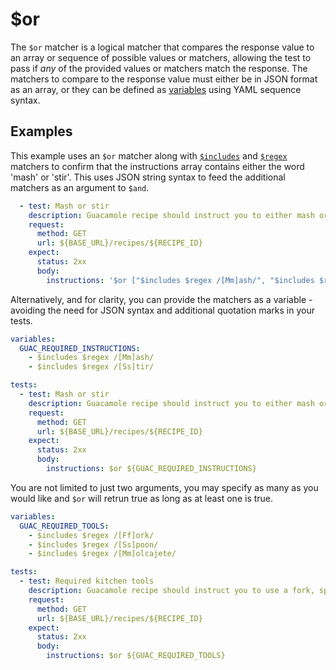 # $or

The `$or` matcher is a logical matcher that compares the response value to an array or sequence of possible values or matchers, allowing the test to pass if _any_ of the provided values or matchers match the response. The matchers to compare to the response value must either be in JSON format as an array, or they can be defined as [variables](../variables.md) using YAML sequence syntax.

## Examples


This example uses an `$or` matcher along with [`$includes`](./includes.md) and [`$regex`](./regex.md) matchers to confirm that the instructions array contains either the word 'mash' or 'stir'. This uses JSON string syntax to feed the additional matchers as an argument to `$and`.

```yaml
  - test: Mash or stir
    description: Guacamole recipe should instruct you to either mash or stir the avocados.
    request:
      method: GET
      url: ${BASE_URL}/recipes/${RECIPE_ID}
    expect:
      status: 2xx
      body:
        instructions: '$or ["$includes $regex /[Mm]ash/", "$includes $regex /[Ss]tir/"]'
```

Alternatively, and for clarity, you can provide the matchers as a variable - avoiding the need for JSON syntax and additional quotation marks in your tests.

```yaml
variables:
  GUAC_REQUIRED_INSTRUCTIONS:
    - $includes $regex /[Mm]ash/
    - $includes $regex /[Ss]tir/

tests:
  - test: Mash or stir
    description: Guacamole recipe should instruct you to either mash or stir the avocados.
    request:
      method: GET
      url: ${BASE_URL}/recipes/${RECIPE_ID}
    expect:
      status: 2xx
      body:
        instructions: $or ${GUAC_REQUIRED_INSTRUCTIONS}
```

You are not limited to just two arguments, you may specify as many as you would like and `$or` will retrun true as long as at least one is true.

```yaml
variables:
  GUAC_REQUIRED_TOOLS:
    - $includes $regex /[Ff]ork/
    - $includes $regex /[Ss]poon/
    - $includes $regex /[Mm]olcajete/

tests:
  - test: Required kitchen tools
    description: Guacamole recipe should instruct you to use a fork, spoon, or a molcajete to mix the guacamole.
    request:
      method: GET
      url: ${BASE_URL}/recipes/${RECIPE_ID}
    expect:
      status: 2xx
      body:
        instructions: $or ${GUAC_REQUIRED_TOOLS}
```

